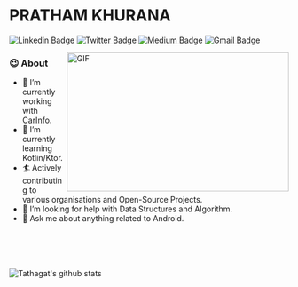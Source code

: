 # PRATHAM KHURANA
[![Linkedin Badge](https://img.shields.io/badge/-PrathamKhurana-blue?style=social&logo=Linkedin&logoColor=blue&link=https://www.linkedin.com/in/prathamk22/)](https://www.linkedin.com/in/prathamk22/)
[![Twitter Badge](http://img.shields.io/badge/-@prathamk22-1ca0f1?style=social&logo=twitter&logoColor=blue&link=https://twitter.com/prathamk22)](https://twitter.com/prathamk22) [![Medium Badge](https://img.shields.io/badge/-@PrathamKhurana-03a57a?style=social&labelColor=black&logo=Medium&link=https://medium.com/@prathamkhurana43/)](https://medium.com/@prathamkhurana43/)
[![Gmail Badge](https://img.shields.io/badge/-GMail-c14438?style=social&logo=Gmail&logoColor=red&link=mailto:prathamkhurana43@gmail.com)](mailto:prathamkhurana43@gmail.com)



<img align="right" height="250" width="400" alt="GIF" src="https://miro.medium.com/max/1360/1*IRGHmiGsa16stedQvIaZfw.gif" />


### 😉 About

- 🔭 I’m currently working with [CarInfo](https://play.google.com/store/apps/details?id=com.cuvora.carinfo).
- 🌱 I’m currently learning Kotlin/Ktor. 
- 🏄‍ Actively contributing to various organisations and Open-Source Projects.
- 🤔 I’m looking for help with Data Structures and Algorithm.
- 💬 Ask me about anything related to Android.


</br></br></br></br>
![Tathagat's github stats](https://github-readme-stats.vercel.app/api?username=prathamk22&show_icons=true&hide_border=true)
